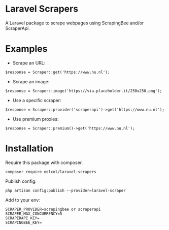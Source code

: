 # Laravel Scrapers

A Laravel package to scrape webpages using ScrapingBee and/or ScraperApi.

# Examples

- Scrape an URL:
```
$response = Scraper::get('https://www.nu.nl');
```

- Scrape an image:
```
$response = Scraper::image('https://via.placeholder.it/250x250.png');
```

- Use a specific scraper:
```
$response = Scraper::provider('scraperapi')->get('https://www.nu.nl');
```

- Use premium proxies:
```
$response = Scraper::premium()->get('https://www.nu.nl');
```

# Installation

Require this package with composer.

````
composer require eelcol/laravel-scrapers
````

Publish config:

```
php artisan config:publish --provider=laravel-scraper
```

Add to your env:
```
SCRAPER_PROVIDER=scrapingbee or scraperapi
SCRAPER_MAX_CONCURRENCY=5
SCRAPERAPI_KEY=
SCRAPINGBEE_KEY=
```
